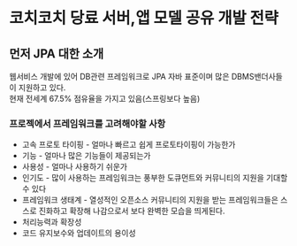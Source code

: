 # 코치코치 당료 서버,앱 모델 공유 개발 전략

## 먼저 JPA 대한 소개
웹서비스 개발에 있어 DB관련 프레임워크로 JPA 자바 표준이며 많은 DBMS밴더사들이 지원하고 있다.<br>
현재 전세계 67.5% 점유율을 가지고 있음(스프링보다 높음)

### 프로젝에서 프레임워크를 고려해야할 사항
- 고속 프로토 타이핑 - 얼마나 빠르고 쉽게 프로토타이핑이 가능한가
- 기능 - 얼마나 많은 기능들이 제공되는가
- 사용성 - 얼마나 사용하기 쉬운가
- 인기도 - 많이 사용하는 프레임워크는 풍부한 도큐먼트와 커뮤니티의 지원을 기대할 수 있다
- 프레임워크 생태계 - 열성적인 오픈소스 커뮤니티의 지원을 받는 프레임워크들은 스스로 진화하고 확장해 나감으로서 보다 완벽한 모습을 띄게된다.
- 처리능력과 확장성
- 코드 유지보수와 업데이트의 용이성
